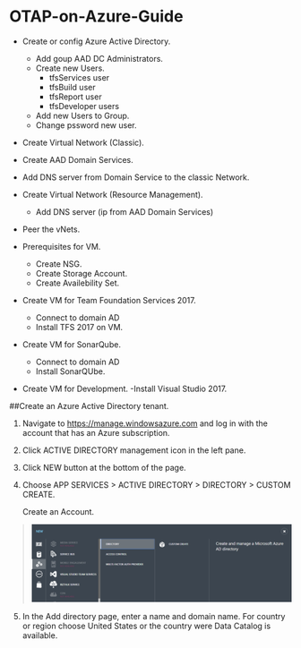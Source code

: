 # OTAP-on-Azure-Guide

- Create or config Azure Active Directory.
    - Add goup AAD DC Administrators.
    - Create new Users.
        - tfsServices user
        - tfsBuild user
        - tfsReport user
        - tfsDeveloper users
    - Add new Users to Group. 
    - Change pssword new user.       
- Create Virtual Network (Classic).
- Create AAD Domain Services.
- Add DNS server from Domain Service to the classic Network.
- Create Virtual Network (Resource Management).
    - Add DNS server (ip from AAD Domain Services)
- Peer the vNets.

- Prerequisites for VM.
    - Create NSG.
    - Create Storage Account.
    - Create Availebility Set.
- Create VM for Team Foundation Services 2017.
    - Connect to domain AD
    - Install TFS 2017 on VM.
- Create VM for SonarQube.
    - Connect to domain AD
    - Install SonarQUbe.
- Create VM for Development.
        -Install Visual Studio 2017.


##Create an Azure Active Directory tenant.

1. Navigate to https://manage.windowsazure.com and log in with the account that has an Azure subscription.
2. Click ACTIVE DIRECTORY management icon in the left pane.
3. Click NEW button at the bottom of the page.
4. Choose APP SERVICES > ACTIVE DIRECTORY > DIRECTORY > CUSTOM CREATE.

      Create an Account.
> <img src="/Images/01-CreateAD/02-CreateAD.PNG" width="600"/> 

5. In the Add directory page, enter a name and domain name. For country or region choose United States or the country were Data Catalog is available.
